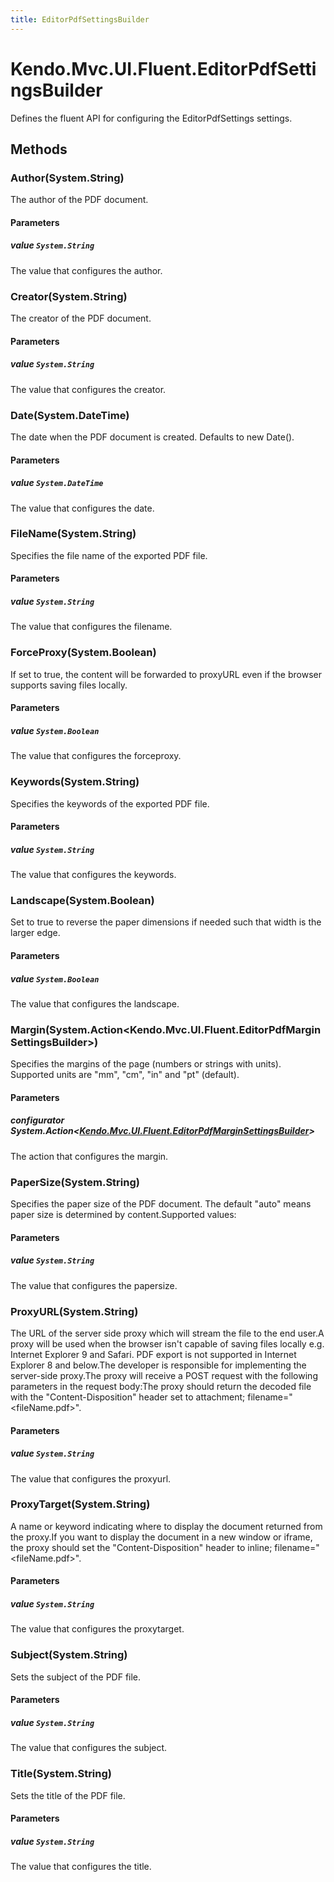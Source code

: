 ```yaml
---
title: EditorPdfSettingsBuilder
---
```


# Kendo.Mvc.UI.Fluent.EditorPdfSettingsBuilder
Defines the fluent API for configuring the EditorPdfSettings settings.




## Methods


### Author(System.String)
The author of the PDF document.


#### Parameters

##### value `System.String`
The value that configures the author.





### Creator(System.String)
The creator of the PDF document.


#### Parameters

##### value `System.String`
The value that configures the creator.





### Date(System.DateTime)
The date when the PDF document is created. Defaults to new Date().


#### Parameters

##### value `System.DateTime`
The value that configures the date.





### FileName(System.String)
Specifies the file name of the exported PDF file.


#### Parameters

##### value `System.String`
The value that configures the filename.





### ForceProxy(System.Boolean)
If set to true, the content will be forwarded to proxyURL even if the browser supports saving files locally.


#### Parameters

##### value `System.Boolean`
The value that configures the forceproxy.





### Keywords(System.String)
Specifies the keywords of the exported PDF file.


#### Parameters

##### value `System.String`
The value that configures the keywords.





### Landscape(System.Boolean)
Set to true to reverse the paper dimensions if needed such that width is the larger edge.


#### Parameters

##### value `System.Boolean`
The value that configures the landscape.





### Margin(System.Action\<Kendo.Mvc.UI.Fluent.EditorPdfMarginSettingsBuilder\>)
Specifies the margins of the page (numbers or strings with units). Supported
            units are "mm", "cm", "in" and "pt" (default).


#### Parameters

##### configurator System.Action<[Kendo.Mvc.UI.Fluent.EditorPdfMarginSettingsBuilder](/api/aspnet-mvc/Kendo.Mvc.UI.Fluent/EditorPdfMarginSettingsBuilder)>
The action that configures the margin.





### PaperSize(System.String)
Specifies the paper size of the PDF document.
            The default "auto" means paper size is determined by content.Supported values:


#### Parameters

##### value `System.String`
The value that configures the papersize.





### ProxyURL(System.String)
The URL of the server side proxy which will stream the file to the end user.A proxy will be used when the browser isn't capable of saving files locally e.g. Internet Explorer 9 and Safari. PDF export is not supported in Internet Explorer 8 and below.The developer is responsible for implementing the server-side proxy.The proxy will receive a POST request with the following parameters in the request body:The proxy should return the decoded file with the "Content-Disposition" header set to
            attachment; filename="<fileName.pdf>".


#### Parameters

##### value `System.String`
The value that configures the proxyurl.





### ProxyTarget(System.String)
A name or keyword indicating where to display the document returned from the proxy.If you want to display the document in a new window or iframe,
            the proxy should set the "Content-Disposition" header to inline; filename="<fileName.pdf>".


#### Parameters

##### value `System.String`
The value that configures the proxytarget.





### Subject(System.String)
Sets the subject of the PDF file.


#### Parameters

##### value `System.String`
The value that configures the subject.





### Title(System.String)
Sets the title of the PDF file.


#### Parameters

##### value `System.String`
The value that configures the title.






